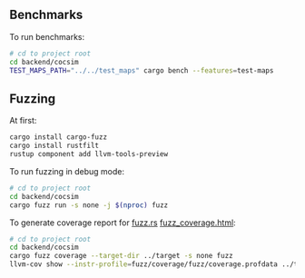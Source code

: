 ## Benchmarks

To run benchmarks:

```bash
# cd to project root
cd backend/cocsim
TEST_MAPS_PATH="../../test_maps" cargo bench --features=test-maps
```

## Fuzzing

At first:

```bash
cargo install cargo-fuzz
cargo install rustfilt
rustup component add llvm-tools-preview
```

To run fuzzing in debug mode:

```bash
# cd to project root
cd backend/cocsim
cargo fuzz run -s none -j $(nproc) fuzz
```

To generate coverage report for [fuzz.rs](./fuzz/fuzz_targets/fuzz.rs) [fuzz_coverage.html](./fuzz/fuzz_coverage.html):

```bash
# cd to project root
cd backend/cocsim
cargo fuzz coverage --target-dir ../target -s none fuzz
llvm-cov show --instr-profile=fuzz/coverage/fuzz/coverage.profdata ../target/*/release/fuzz --name-regex "cocsim" --Xdemangler=rustfilt --use-color | aha > fuzz/fuzz_coverage.html
```
